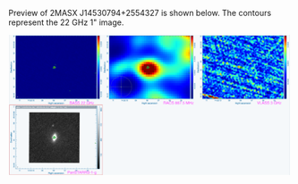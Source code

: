 Preview of 2MASX J14530794+2554327 is shown below. The contours represent the 22 GHz 1" image. 

![2MASXJ14530794+2554327.png](2MASXJ14530794+2554327.png "2MASXJ14530794+2554327")

